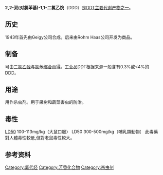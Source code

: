 **2,2-双(对氯苯基)-1,1-二氯乙烷**（DDD）是[DDT主要代谢产物之一](https://zh.wikipedia.org/wiki/DDT "wikilink")。

## 历史

1943年首先由Geigy公司合成。后来由Rohm Haas公司开发为商品。

## 制备

可由[二氯乙醛与](https://zh.wikipedia.org/wiki/二氯乙醛 "wikilink")[氯苯缩合而得](../Page/氯苯.md "wikilink")。工业品DDT根据来源一般含有0.3%或\<4%的DDD。

## 用途

用作杀虫剂。用于果树和蔬菜害虫的防治。

## 毒性

[LD50](https://zh.wikipedia.org/wiki/LD50 "wikilink") 100-113mg/kg（大鼠口服）
LD50 300-500mg/kg（哺乳類動物） 此毒藥對人體毒性較低,但對老鼠毒性較大。

## 参考资料

[Category:氯代烃](https://zh.wikipedia.org/wiki/Category:氯代烃 "wikilink")
[Category:芳香化合物](https://zh.wikipedia.org/wiki/Category:芳香化合物 "wikilink")
[Category:杀虫剂](https://zh.wikipedia.org/wiki/Category:杀虫剂 "wikilink")